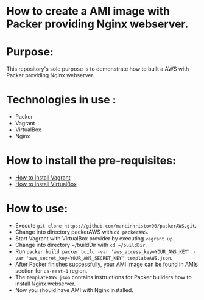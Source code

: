 # How to create a AMI image with Packer providing Nginx webserver.

# Purpose:

This repository's sole purpose is to demonstrate how to built a AWS with Packer providing Nginx webserver.

# Technologies in use :

- Packer
- Vagrant
- VirtualBox
- Nginx

# How to install the pre-requisites:

- [How to install Vagrant](https://www.vagrantup.com/docs/installation/)
- [How to install VirtualBox](https://www.virtualbox.org/manual/ch02.html)

# How to use:

- Execute `git clone https://github.com/martinhristov90/packerAWS.git`.
- Change into directory packerAWS with `cd packerAWS`.
- Start Vagrant with VirtualBox provider by executing `vagrant up`.
- Change into directory ~/buildDir with `cd ~/buildDir`.
- Run `packer build packer build -var 'aws_access_key=YOUR_AWS_KEY' -var 'aws_secret_key=YOUR_AWS_SECRET_KEY' templateAWS.json`.
- After Packer finishes successfully, your AMI image can be found in AMIs section for `us-east-1` region.
- The `templateAWS.json` contains instructions for Packer builders how to install Nginx webserver.
- Now you should have AMI with Nginx installed.